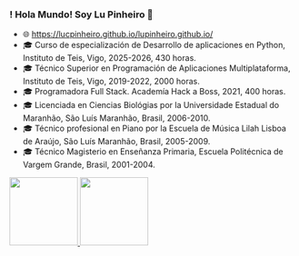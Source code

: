 ### ! Hola Mundo! Soy Lu Pinheiro 👋
- 🌐  https://lucpinheiro.github.io/lupinheiro.github.io/
- 🎓 Curso de especialización de Desarrollo de aplicaciones en Python, Instituto de Teis, Vigo, 2025-2026, 430 horas.
- 🎓 Técnico Superior en Programación de Aplicaciones Multiplataforma, Instituto de Teis, Vigo, 2019-2022, 2000 horas.
- 🎓 Programadora Full Stack. Academía Hack a Boss, 2021, 400 horas.
- 🎓 Licenciada en Ciencias Biológias por la Universidade Estadual do Maranhão, São Luís Maranhão, Brasil, 2006-2010.
- 🎓 Técnico  profesional en Piano por la Escuela de Música Lilah Lisboa de Araújo, São Luís Maranhão, Brasil, 2005-2009.
- 🎓 Técnico Magisterio en Enseñanza Primaria, Escuela Politécnica de Vargem Grande, Brasil, 2001-2004.
  
<div>
  <a href="https://beacons.ai/lupinheiro">
    <img  height="120em" src= "https://github-readme-stats.vercel.app/api?username=lucpinheiro&show_icons=true&theme=highcontrast&include_all_commits=true&count_private=true"/>
    <img  height="120em" src= "https://github-readme-stats.vercel.app/api/top-langs/?username=lucpinheiro&layout=compact&langs_count=16&theme=highcontrast"/>                       
</div>
